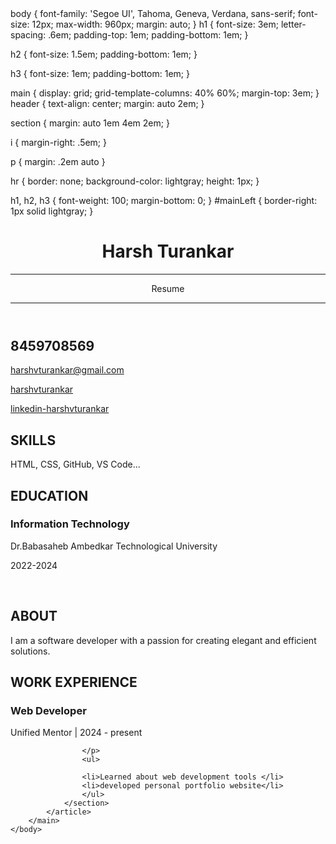 <html>
	<head>
		<link href="style.css" rel="stylesheet">
		<title>Harsh Turankar resume</title>
        <link rel="stylesheet" href="https://cdnjs.cloudflare.com/ajax/libs/font-awesome/5.15.4/css/all.min.css">
	</head>
body {
    font-family: 'Segoe UI', Tahoma, Geneva, Verdana, sans-serif;
    font-size: 12px;
    max-width: 960px;
    margin: auto;
}
h1 {
    font-size: 3em;
    letter-spacing: .6em;
    padding-top: 1em;
    padding-bottom: 1em;
}

h2 {
    font-size: 1.5em;
    padding-bottom: 1em;
}

h3 {
    font-size: 1em;
    padding-bottom: 1em;
}

main { 
    display: grid;
    grid-template-columns: 40% 60%;
    margin-top: 3em;
}
header {
    text-align: center;
    margin: auto 2em;
}

section {
    margin: auto 1em 4em 2em;
}

i {
    margin-right: .5em;
}

p {
    margin: .2em auto
}

hr {
    border: none;
    background-color: lightgray;
    height: 1px;
}

h1, h2, h3 {
    font-weight: 100;
    margin-bottom: 0;
}
#mainLeft {
    border-right: 1px solid lightgray;
}
	<body>
		<header id="header">
			<!-- resume header with your name and title -->
			<h1>Harsh Turankar</h1>
			<hr>
			Resume
			<hr>
		</header>
		<main>
			<article id="mainLeft">
				<section>
					<h2>8459708569</h2>
					<!-- contact info including social media -->
                    <p>
                        <i class="fa fa-envelope" aria-hidden="true"></i>
                        <a href="mailto:your-email@example.com">harshvturankar@gmail.com</a>
                    </p>
                    <p>
                        <i class="fab fa-github" aria-hidden="true"></i>
                        <a href="github.com/gh-username">harshvturankar</a>
                    </p>
                    <p>
                        <i class="fab fa-linkedin" aria-hidden="true"></i>
                        <a href="linkedin.com/linkedin-username">linkedin-harshvturankar</a>
                    </p>
				</section>
				<section>
					<h2>SKILLS</h2>
					<!-- your skills -->
                    <p>HTML, CSS, GitHub, VS Code...</p>
				</section>
				<section>
					<h2>EDUCATION</h2>
					<!-- your education -->
                    <h3>Information Technology</h3>
                    <p>
                        Dr.Babasaheb Ambedkar Technological University
                    </p>
                    <p>
                        2022-2024
                    </p>
				</section>            
			</article>
			<article id="mainRight">
				<section>
					<h2>ABOUT</h2>
					<!-- about you -->
					<p>I am a software developer with a passion for creating elegant and efficient solutions.</p>
				</section>
				<section>
					<h2>WORK EXPERIENCE</h2>
					<!-- your work experience -->
                    <h3>Web Developer</h3>
                    <p>
                            Unified Mentor | 2024 - present
                    </p>
                    <p>
                            
			    
                    </p>
                    <ul>
                           
				    <li>Learned about web development tools </li>
				    <li>developed personal portfolio website</li>
                    </ul>
				</section>
			</article>
		</main>
	</body>
</html>
